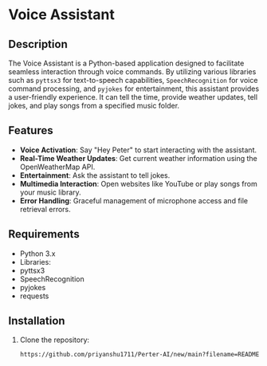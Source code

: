 # Voice Assistant

## Description

The Voice Assistant is a Python-based application designed to facilitate seamless interaction through voice commands. By utilizing various libraries such as `pyttsx3` for text-to-speech capabilities, `SpeechRecognition` for voice command processing, and `pyjokes` for entertainment, this assistant provides a user-friendly experience. It can tell the time, provide weather updates, tell jokes, and play songs from a specified music folder.

## Features

- **Voice Activation**: Say "Hey Peter" to start interacting with the assistant.
- **Real-Time Weather Updates**: Get current weather information using the OpenWeatherMap API.
- **Entertainment**: Ask the assistant to tell jokes.
- **Multimedia Interaction**: Open websites like YouTube or play songs from your music library.
- **Error Handling**: Graceful management of microphone access and file retrieval errors.

## Requirements

  - Python 3.x
  - Libraries:
  - pyttsx3
  - SpeechRecognition
  - pyjokes
  - requests

## Installation

1. Clone the repository:
   ```bash
   https://github.com/priyanshu1711/Perter-AI/new/main?filename=README.md
